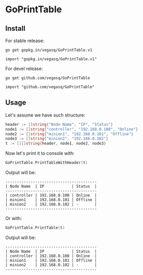 # GoPrintTable

## Install

For stable release:

`go get gopkg.in/vegasq/GoPrintTable.v1`

`import "gopkg.in/vegasq/GoPrintTable.v1"`

For devel release:

`go get github.com/vegasq/GoPrintTable`

`import "github.com/vegasq/GoPrintTable"`



## Usage
Let's assume we have such structure:
```go
header := []string{"Node Name", "IP", "Status"}
node1 := []string{"controller", "192.168.0.100", "Online"}
node2 := []string{"minion1", "192.168.0.101", "Offline"}
node3 := []string{"minion2", "192.168.0.102"}
t := [][]string{header, node1, node2, node3}
```

Now let's print it to console with:

```go
GoPrintTable.PrintTableWithHeader(t)
```

Output will be:

```
----------------------------------------
| Node Name  | IP            | Status  |
----------------------------------------
| controller | 192.168.0.100 | Online  |
| minion1    | 192.168.0.101 | Offline |
| minion2    | 192.168.0.102 | -       |
----------------------------------------
```

Or with:

```go
GoPrintTable.PrintTable(t)
```

Output will be:
```
----------------------------------------
| Node Name  | IP            | Status  |
| controller | 192.168.0.100 | Online  |
| minion1    | 192.168.0.101 | Offline |
| minion2    | 192.168.0.102 | -       |
----------------------------------------
```

